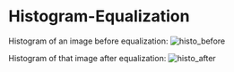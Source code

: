 # Histogram-Equalization
Histogram of an image before equalization: 
![histo_before](https://github.com/maryam-shafiei/Histogram-Equalization/assets/86469882/35b75a9b-ee14-4335-ae58-c6bb5a285094)

Histogram of that image after equalization:
![histo_after](https://github.com/maryam-shafiei/Histogram-Equalization/assets/86469882/8b701111-67b2-40eb-9342-b227b1b23af3)

